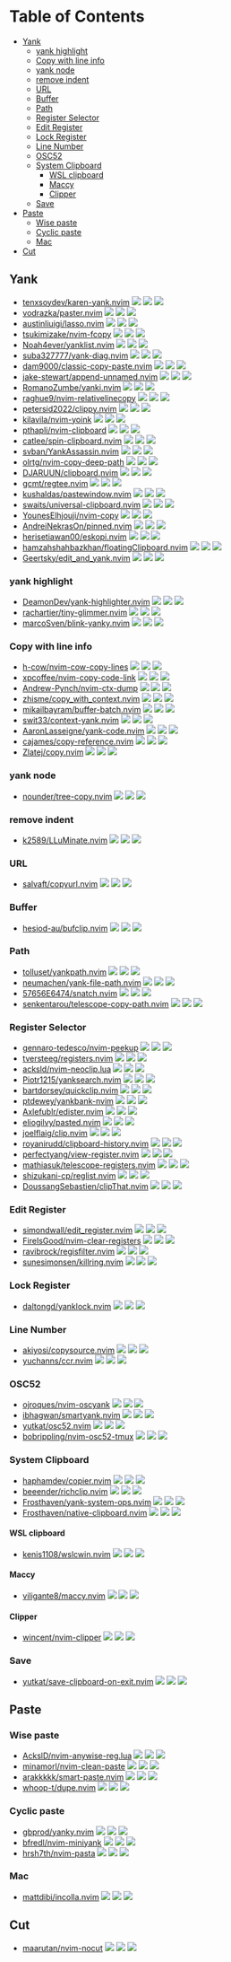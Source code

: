 # Table of Contents

<!-- toc -->

- [Yank](#yank)
  - [yank highlight](#yank-highlight)
  - [Copy with line info](#copy-with-line-info)
  - [yank node](#yank-node)
  - [remove indent](#remove-indent)
  - [URL](#url)
  - [Buffer](#buffer)
  - [Path](#path)
  - [Register Selector](#register-selector)
  - [Edit Register](#edit-register)
  - [Lock Register](#lock-register)
  - [Line Number](#line-number)
  - [OSC52](#osc52)
  - [System Clipboard](#system-clipboard)
    - [WSL clipboard](#wsl-clipboard)
    - [Maccy](#maccy)
    - [Clipper](#clipper)
  - [Save](#save)
- [Paste](#paste)
  - [Wise paste](#wise-paste)
  - [Cyclic paste](#cyclic-paste)
  - [Mac](#mac)
- [Cut](#cut)

<!-- tocstop -->

## Yank

- [tenxsoydev/karen-yank.nvim](https://github.com/tenxsoydev/karen-yank.nvim) ![](https://img.shields.io/github/stars/tenxsoydev/karen-yank.nvim) ![](https://img.shields.io/github/last-commit/tenxsoydev/karen-yank.nvim) ![](https://img.shields.io/github/commit-activity/y/tenxsoydev/karen-yank.nvim)
- [vodrazka/paster.nvim](https://github.com/vodrazka/paster.nvim) ![](https://img.shields.io/github/stars/vodrazka/paster.nvim) ![](https://img.shields.io/github/last-commit/vodrazka/paster.nvim) ![](https://img.shields.io/github/commit-activity/y/vodrazka/paster.nvim)
- [austinliuigi/lasso.nvim](https://github.com/austinliuigi/lasso.nvim) ![](https://img.shields.io/github/stars/austinliuigi/lasso.nvim) ![](https://img.shields.io/github/last-commit/austinliuigi/lasso.nvim) ![](https://img.shields.io/github/commit-activity/y/austinliuigi/lasso.nvim)
- [tsukimizake/nvim-fcopy](https://github.com/tsukimizake/nvim-fcopy) ![](https://img.shields.io/github/stars/tsukimizake/nvim-fcopy) ![](https://img.shields.io/github/last-commit/tsukimizake/nvim-fcopy) ![](https://img.shields.io/github/commit-activity/y/tsukimizake/nvim-fcopy)
- [Noah4ever/yanklist.nvim](https://github.com/Noah4ever/yanklist.nvim) ![](https://img.shields.io/github/stars/Noah4ever/yanklist.nvim) ![](https://img.shields.io/github/last-commit/Noah4ever/yanklist.nvim) ![](https://img.shields.io/github/commit-activity/y/Noah4ever/yanklist.nvim)
- [suba327777/yank-diag.nvim](https://github.com/suba327777/yank-diag.nvim) ![](https://img.shields.io/github/stars/suba327777/yank-diag.nvim) ![](https://img.shields.io/github/last-commit/suba327777/yank-diag.nvim) ![](https://img.shields.io/github/commit-activity/y/suba327777/yank-diag.nvim)
- [dam9000/classic-copy-paste.nvim](https://github.com/dam9000/classic-copy-paste.nvim) ![](https://img.shields.io/github/stars/dam9000/classic-copy-paste.nvim) ![](https://img.shields.io/github/last-commit/dam9000/classic-copy-paste.nvim) ![](https://img.shields.io/github/commit-activity/y/dam9000/classic-copy-paste.nvim)
- [jake-stewart/append-unnamed.nvim](https://github.com/jake-stewart/append-unnamed.nvim) ![](https://img.shields.io/github/stars/jake-stewart/append-unnamed.nvim) ![](https://img.shields.io/github/last-commit/jake-stewart/append-unnamed.nvim) ![](https://img.shields.io/github/commit-activity/y/jake-stewart/append-unnamed.nvim)
- [RomanoZumbe/yanki.nvim](https://github.com/RomanoZumbe/yanki.nvim) ![](https://img.shields.io/github/stars/RomanoZumbe/yanki.nvim) ![](https://img.shields.io/github/last-commit/RomanoZumbe/yanki.nvim) ![](https://img.shields.io/github/commit-activity/y/RomanoZumbe/yanki.nvim)
- [raghue9/nvim-relativelinecopy](https://github.com/raghue9/nvim-relativelinecopy) ![](https://img.shields.io/github/stars/raghue9/nvim-relativelinecopy) ![](https://img.shields.io/github/last-commit/raghue9/nvim-relativelinecopy) ![](https://img.shields.io/github/commit-activity/y/raghue9/nvim-relativelinecopy)
- [petersid2022/clippy.nvim](https://github.com/petersid2022/clippy.nvim) ![](https://img.shields.io/github/stars/petersid2022/clippy.nvim) ![](https://img.shields.io/github/last-commit/petersid2022/clippy.nvim) ![](https://img.shields.io/github/commit-activity/y/petersid2022/clippy.nvim)
- [kilavila/nvim-yoink](https://github.com/kilavila/nvim-yoink) ![](https://img.shields.io/github/stars/kilavila/nvim-yoink) ![](https://img.shields.io/github/last-commit/kilavila/nvim-yoink) ![](https://img.shields.io/github/commit-activity/y/kilavila/nvim-yoink)
- [pthapli/nvim-clipboard](https://github.com/pthapli/nvim-clipboard) ![](https://img.shields.io/github/stars/pthapli/nvim-clipboard) ![](https://img.shields.io/github/last-commit/pthapli/nvim-clipboard) ![](https://img.shields.io/github/commit-activity/y/pthapli/nvim-clipboard)
- [catlee/spin-clipboard.nvim](https://github.com/catlee/spin-clipboard.nvim) ![](https://img.shields.io/github/stars/catlee/spin-clipboard.nvim) ![](https://img.shields.io/github/last-commit/catlee/spin-clipboard.nvim) ![](https://img.shields.io/github/commit-activity/y/catlee/spin-clipboard.nvim)
- [svban/YankAssassin.nvim](https://github.com/svban/YankAssassin.nvim) ![](https://img.shields.io/github/stars/svban/YankAssassin.nvim) ![](https://img.shields.io/github/last-commit/svban/YankAssassin.nvim) ![](https://img.shields.io/github/commit-activity/y/svban/YankAssassin.nvim)
- [olrtg/nvim-copy-deep-path](https://github.com/olrtg/nvim-copy-deep-path) ![](https://img.shields.io/github/stars/olrtg/nvim-copy-deep-path) ![](https://img.shields.io/github/last-commit/olrtg/nvim-copy-deep-path) ![](https://img.shields.io/github/commit-activity/y/olrtg/nvim-copy-deep-path)
- [DJARUUN/clipboard.nvim](https://github.com/DJARUUN/clipboard.nvim) ![](https://img.shields.io/github/stars/DJARUUN/clipboard.nvim) ![](https://img.shields.io/github/last-commit/DJARUUN/clipboard.nvim) ![](https://img.shields.io/github/commit-activity/y/DJARUUN/clipboard.nvim)
- [gcmt/regtee.nvim](https://github.com/gcmt/regtee.nvim) ![](https://img.shields.io/github/stars/gcmt/regtee.nvim) ![](https://img.shields.io/github/last-commit/gcmt/regtee.nvim) ![](https://img.shields.io/github/commit-activity/y/gcmt/regtee.nvim)
- [kushaldas/pastewindow.nvim](https://github.com/kushaldas/pastewindow.nvim) ![](https://img.shields.io/github/stars/kushaldas/pastewindow.nvim) ![](https://img.shields.io/github/last-commit/kushaldas/pastewindow.nvim) ![](https://img.shields.io/github/commit-activity/y/kushaldas/pastewindow.nvim)
- [swaits/universal-clipboard.nvim](https://github.com/swaits/universal-clipboard.nvim) ![](https://img.shields.io/github/stars/swaits/universal-clipboard.nvim) ![](https://img.shields.io/github/last-commit/swaits/universal-clipboard.nvim) ![](https://img.shields.io/github/commit-activity/y/swaits/universal-clipboard.nvim)
- [YounesElhjouji/nvim-copy](https://github.com/YounesElhjouji/nvim-copy) ![](https://img.shields.io/github/stars/YounesElhjouji/nvim-copy) ![](https://img.shields.io/github/last-commit/YounesElhjouji/nvim-copy) ![](https://img.shields.io/github/commit-activity/y/YounesElhjouji/nvim-copy)
- [AndreiNekrasOn/pinned.nvim](https://github.com/AndreiNekrasOn/pinned.nvim) ![](https://img.shields.io/github/stars/AndreiNekrasOn/pinned.nvim) ![](https://img.shields.io/github/last-commit/AndreiNekrasOn/pinned.nvim) ![](https://img.shields.io/github/commit-activity/y/AndreiNekrasOn/pinned.nvim)
- [herisetiawan00/eskopi.nvim](https://github.com/herisetiawan00/eskopi.nvim) ![](https://img.shields.io/github/stars/herisetiawan00/eskopi.nvim) ![](https://img.shields.io/github/last-commit/herisetiawan00/eskopi.nvim) ![](https://img.shields.io/github/commit-activity/y/herisetiawan00/eskopi.nvim)
- [hamzahshahbazkhan/floatingClipboard.nvim](https://github.com/hamzahshahbazkhan/floatingClipboard.nvim) ![](https://img.shields.io/github/stars/hamzahshahbazkhan/floatingClipboard.nvim) ![](https://img.shields.io/github/last-commit/hamzahshahbazkhan/floatingClipboard.nvim) ![](https://img.shields.io/github/commit-activity/y/hamzahshahbazkhan/floatingClipboard.nvim)
- [Geertsky/edit_and_yank.nvim](https://github.com/Geertsky/edit_and_yank.nvim) ![](https://img.shields.io/github/stars/Geertsky/edit_and_yank.nvim) ![](https://img.shields.io/github/last-commit/Geertsky/edit_and_yank.nvim) ![](https://img.shields.io/github/commit-activity/y/Geertsky/edit_and_yank.nvim)

### yank highlight

- [DeamonDev/yank-highlighter.nvim](https://github.com/DeamonDev/yank-highlighter.nvim) ![](https://img.shields.io/github/stars/DeamonDev/yank-highlighter.nvim) ![](https://img.shields.io/github/last-commit/DeamonDev/yank-highlighter.nvim) ![](https://img.shields.io/github/commit-activity/y/DeamonDev/yank-highlighter.nvim)
- [rachartier/tiny-glimmer.nvim](https://github.com/rachartier/tiny-glimmer.nvim) ![](https://img.shields.io/github/stars/rachartier/tiny-glimmer.nvim) ![](https://img.shields.io/github/last-commit/rachartier/tiny-glimmer.nvim) ![](https://img.shields.io/github/commit-activity/y/rachartier/tiny-glimmer.nvim)
- [marcoSven/blink-yanky.nvim](https://github.com/marcoSven/blink-yanky.nvim) ![](https://img.shields.io/github/stars/marcoSven/blink-yanky.nvim) ![](https://img.shields.io/github/last-commit/marcoSven/blink-yanky.nvim) ![](https://img.shields.io/github/commit-activity/y/marcoSven/blink-yanky.nvim)

### Copy with line info

- [h-cow/nvim-cow-copy-lines](https://github.com/h-cow/nvim-cow-copy-lines) ![](https://img.shields.io/github/stars/h-cow/nvim-cow-copy-lines) ![](https://img.shields.io/github/last-commit/h-cow/nvim-cow-copy-lines) ![](https://img.shields.io/github/commit-activity/y/h-cow/nvim-cow-copy-lines)
- [xpcoffee/nvim-copy-code-link](https://github.com/xpcoffee/nvim-copy-code-link) ![](https://img.shields.io/github/stars/xpcoffee/nvim-copy-code-link) ![](https://img.shields.io/github/last-commit/xpcoffee/nvim-copy-code-link) ![](https://img.shields.io/github/commit-activity/y/xpcoffee/nvim-copy-code-link)
- [Andrew-Pynch/nvim-ctx-dump](https://github.com/Andrew-Pynch/nvim-ctx-dump) ![](https://img.shields.io/github/stars/Andrew-Pynch/nvim-ctx-dump) ![](https://img.shields.io/github/last-commit/Andrew-Pynch/nvim-ctx-dump) ![](https://img.shields.io/github/commit-activity/y/Andrew-Pynch/nvim-ctx-dump)
- [zhisme/copy_with_context.nvim](https://github.com/zhisme/copy_with_context.nvim) ![](https://img.shields.io/github/stars/zhisme/copy_with_context.nvim) ![](https://img.shields.io/github/last-commit/zhisme/copy_with_context.nvim) ![](https://img.shields.io/github/commit-activity/y/zhisme/copy_with_context.nvim)
- [mikailbayram/buffer-batch.nvim](https://github.com/mikailbayram/buffer-batch.nvim) ![](https://img.shields.io/github/stars/mikailbayram/buffer-batch.nvim) ![](https://img.shields.io/github/last-commit/mikailbayram/buffer-batch.nvim) ![](https://img.shields.io/github/commit-activity/y/mikailbayram/buffer-batch.nvim)
- [swit33/context-yank.nvim](https://github.com/swit33/context-yank.nvim) ![](https://img.shields.io/github/stars/swit33/context-yank.nvim) ![](https://img.shields.io/github/last-commit/swit33/context-yank.nvim) ![](https://img.shields.io/github/commit-activity/y/swit33/context-yank.nvim)
- [AaronLasseigne/yank-code.nvim](https://github.com/AaronLasseigne/yank-code.nvim) ![](https://img.shields.io/github/stars/AaronLasseigne/yank-code.nvim) ![](https://img.shields.io/github/last-commit/AaronLasseigne/yank-code.nvim) ![](https://img.shields.io/github/commit-activity/y/AaronLasseigne/yank-code.nvim)
- [cajames/copy-reference.nvim](https://github.com/cajames/copy-reference.nvim) ![](https://img.shields.io/github/stars/cajames/copy-reference.nvim) ![](https://img.shields.io/github/last-commit/cajames/copy-reference.nvim) ![](https://img.shields.io/github/commit-activity/y/cajames/copy-reference.nvim)
- [Zlatej/copy.nvim](https://github.com/Zlatej/copy.nvim) ![](https://img.shields.io/github/stars/Zlatej/copy.nvim) ![](https://img.shields.io/github/last-commit/Zlatej/copy.nvim) ![](https://img.shields.io/github/commit-activity/y/Zlatej/copy.nvim)

### yank node

- [nounder/tree-copy.nvim](https://github.com/nounder/tree-copy.nvim) ![](https://img.shields.io/github/stars/nounder/tree-copy.nvim) ![](https://img.shields.io/github/last-commit/nounder/tree-copy.nvim) ![](https://img.shields.io/github/commit-activity/y/nounder/tree-copy.nvim)

### remove indent

- [k2589/LLuMinate.nvim](https://github.com/k2589/LLuMinate.nvim) ![](https://img.shields.io/github/stars/k2589/LLuMinate.nvim) ![](https://img.shields.io/github/last-commit/k2589/LLuMinate.nvim) ![](https://img.shields.io/github/commit-activity/y/k2589/LLuMinate.nvim)

### URL

- [salvaft/copyurl.nvim](https://github.com/salvaft/copyurl.nvim) ![](https://img.shields.io/github/stars/salvaft/copyurl.nvim) ![](https://img.shields.io/github/last-commit/salvaft/copyurl.nvim) ![](https://img.shields.io/github/commit-activity/y/salvaft/copyurl.nvim)

### Buffer

- [hesiod-au/bufclip.nvim](https://github.com/hesiod-au/bufclip.nvim) ![](https://img.shields.io/github/stars/hesiod-au/bufclip.nvim) ![](https://img.shields.io/github/last-commit/hesiod-au/bufclip.nvim) ![](https://img.shields.io/github/commit-activity/y/hesiod-au/bufclip.nvim)

### Path

- [tolluset/yankpath.nvim](https://github.com/tolluset/yankpath.nvim) ![](https://img.shields.io/github/stars/tolluset/yankpath.nvim) ![](https://img.shields.io/github/last-commit/tolluset/yankpath.nvim) ![](https://img.shields.io/github/commit-activity/y/tolluset/yankpath.nvim)
- [neumachen/yank-file-path.nvim](https://github.com/neumachen/yank-file-path.nvim) ![](https://img.shields.io/github/stars/neumachen/yank-file-path.nvim) ![](https://img.shields.io/github/last-commit/neumachen/yank-file-path.nvim) ![](https://img.shields.io/github/commit-activity/y/neumachen/yank-file-path.nvim)
- [57656E6474/snatch.nvim](https://github.com/57656E6474/snatch.nvim) ![](https://img.shields.io/github/stars/57656E6474/snatch.nvim) ![](https://img.shields.io/github/last-commit/57656E6474/snatch.nvim) ![](https://img.shields.io/github/commit-activity/y/57656E6474/snatch.nvim)
- [senkentarou/telescope-copy-path.nvim](https://github.com/senkentarou/telescope-copy-path.nvim) ![](https://img.shields.io/github/stars/senkentarou/telescope-copy-path.nvim) ![](https://img.shields.io/github/last-commit/senkentarou/telescope-copy-path.nvim) ![](https://img.shields.io/github/commit-activity/y/senkentarou/telescope-copy-path.nvim)

### Register Selector

- [gennaro-tedesco/nvim-peekup](https://github.com/gennaro-tedesco/nvim-peekup) ![](https://img.shields.io/github/stars/gennaro-tedesco/nvim-peekup) ![](https://img.shields.io/github/last-commit/gennaro-tedesco/nvim-peekup) ![](https://img.shields.io/github/commit-activity/y/gennaro-tedesco/nvim-peekup)
- [tversteeg/registers.nvim](https://github.com/tversteeg/registers.nvim) ![](https://img.shields.io/github/stars/tversteeg/registers.nvim) ![](https://img.shields.io/github/last-commit/tversteeg/registers.nvim) ![](https://img.shields.io/github/commit-activity/y/tversteeg/registers.nvim)
- [acksld/nvim-neoclip.lua](https://github.com/AckslD/nvim-neoclip.lua) ![](https://img.shields.io/github/stars/acksld/nvim-neoclip.lua) ![](https://img.shields.io/github/last-commit/acksld/nvim-neoclip.lua) ![](https://img.shields.io/github/commit-activity/y/acksld/nvim-neoclip.lua)
- [Piotr1215/yanksearch.nvim](https://github.com/Piotr1215/yanksearch.nvim) ![](https://img.shields.io/github/stars/Piotr1215/yanksearch.nvim) ![](https://img.shields.io/github/last-commit/Piotr1215/yanksearch.nvim) ![](https://img.shields.io/github/commit-activity/y/Piotr1215/yanksearch.nvim)
- [bartdorsey/quickclip.nvim](https://github.com/bartdorsey/quickclip.nvim) ![](https://img.shields.io/github/stars/bartdorsey/quickclip.nvim) ![](https://img.shields.io/github/last-commit/bartdorsey/quickclip.nvim) ![](https://img.shields.io/github/commit-activity/y/bartdorsey/quickclip.nvim)
- [ptdewey/yankbank-nvim](https://github.com/ptdewey/yankbank-nvim) ![](https://img.shields.io/github/stars/ptdewey/yankbank-nvim) ![](https://img.shields.io/github/last-commit/ptdewey/yankbank-nvim) ![](https://img.shields.io/github/commit-activity/y/ptdewey/yankbank-nvim)
- [Axlefublr/edister.nvim](https://github.com/Axlefublr/edister.nvim) ![](https://img.shields.io/github/stars/Axlefublr/edister.nvim) ![](https://img.shields.io/github/last-commit/Axlefublr/edister.nvim) ![](https://img.shields.io/github/commit-activity/y/Axlefublr/edister.nvim)
- [eliogilvy/pasted.nvim](https://github.com/eliogilvy/pasted.nvim) ![](https://img.shields.io/github/stars/eliogilvy/pasted.nvim) ![](https://img.shields.io/github/last-commit/eliogilvy/pasted.nvim) ![](https://img.shields.io/github/commit-activity/y/eliogilvy/pasted.nvim)
- [joelflaig/clip.nvim](https://github.com/joelflaig/clip.nvim) ![](https://img.shields.io/github/stars/joelflaig/clip.nvim) ![](https://img.shields.io/github/last-commit/joelflaig/clip.nvim) ![](https://img.shields.io/github/commit-activity/y/joelflaig/clip.nvim)
- [royanirudd/clipboard-history.nvim](https://github.com/royanirudd/clipboard-history.nvim) ![](https://img.shields.io/github/stars/royanirudd/clipboard-history.nvim) ![](https://img.shields.io/github/last-commit/royanirudd/clipboard-history.nvim) ![](https://img.shields.io/github/commit-activity/y/royanirudd/clipboard-history.nvim)
- [perfectyang/view-register.nvim](https://github.com/perfectyang/view-register.nvim) ![](https://img.shields.io/github/stars/perfectyang/view-register.nvim) ![](https://img.shields.io/github/last-commit/perfectyang/view-register.nvim) ![](https://img.shields.io/github/commit-activity/y/perfectyang/view-register.nvim)
- [mathiasuk/telescope-registers.nvim](https://github.com/mathiasuk/telescope-registers.nvim) ![](https://img.shields.io/github/stars/mathiasuk/telescope-registers.nvim) ![](https://img.shields.io/github/last-commit/mathiasuk/telescope-registers.nvim) ![](https://img.shields.io/github/commit-activity/y/mathiasuk/telescope-registers.nvim)
- [shizukani-cp/reglist.nvim](https://github.com/shizukani-cp/reglist.nvim) ![](https://img.shields.io/github/stars/shizukani-cp/reglist.nvim) ![](https://img.shields.io/github/last-commit/shizukani-cp/reglist.nvim) ![](https://img.shields.io/github/commit-activity/y/shizukani-cp/reglist.nvim)
- [DoussangSebastien/clipThat.nvim](https://github.com/DoussangSebastien/clipThat.nvim) ![](https://img.shields.io/github/stars/DoussangSebastien/clipThat.nvim) ![](https://img.shields.io/github/last-commit/DoussangSebastien/clipThat.nvim) ![](https://img.shields.io/github/commit-activity/y/DoussangSebastien/clipThat.nvim)

### Edit Register

- [simondwall/edit_register.nvim](https://github.com/simondwall/edit_register.nvim) ![](https://img.shields.io/github/stars/simondwall/edit_register.nvim) ![](https://img.shields.io/github/last-commit/simondwall/edit_register.nvim) ![](https://img.shields.io/github/commit-activity/y/simondwall/edit_register.nvim)
- [FireIsGood/nvim-clear-registers](https://github.com/FireIsGood/nvim-clear-registers) ![](https://img.shields.io/github/stars/FireIsGood/nvim-clear-registers) ![](https://img.shields.io/github/last-commit/FireIsGood/nvim-clear-registers) ![](https://img.shields.io/github/commit-activity/y/FireIsGood/nvim-clear-registers)
- [ravibrock/regisfilter.nvim](https://github.com/ravibrock/regisfilter.nvim) ![](https://img.shields.io/github/stars/ravibrock/regisfilter.nvim) ![](https://img.shields.io/github/last-commit/ravibrock/regisfilter.nvim) ![](https://img.shields.io/github/commit-activity/y/ravibrock/regisfilter.nvim)
- [sunesimonsen/killring.nvim](https://github.com/sunesimonsen/killring.nvim) ![](https://img.shields.io/github/stars/sunesimonsen/killring.nvim) ![](https://img.shields.io/github/last-commit/sunesimonsen/killring.nvim) ![](https://img.shields.io/github/commit-activity/y/sunesimonsen/killring.nvim)

### Lock Register

- [daltongd/yanklock.nvim](https://github.com/daltongd/yanklock.nvim) ![](https://img.shields.io/github/stars/daltongd/yanklock.nvim) ![](https://img.shields.io/github/last-commit/daltongd/yanklock.nvim) ![](https://img.shields.io/github/commit-activity/y/daltongd/yanklock.nvim)

### Line Number

- [akiyosi/copysource.nvim](https://github.com/akiyosi/copysource.nvim) ![](https://img.shields.io/github/stars/akiyosi/copysource.nvim) ![](https://img.shields.io/github/last-commit/akiyosi/copysource.nvim) ![](https://img.shields.io/github/commit-activity/y/akiyosi/copysource.nvim)
- [yuchanns/ccr.nvim](https://github.com/yuchanns/ccr.nvim) ![](https://img.shields.io/github/stars/yuchanns/ccr.nvim) ![](https://img.shields.io/github/last-commit/yuchanns/ccr.nvim) ![](https://img.shields.io/github/commit-activity/y/yuchanns/ccr.nvim)

### OSC52

- [ojroques/nvim-oscyank](https://github.com/ojroques/nvim-oscyank) ![](https://img.shields.io/github/stars/ojroques/nvim-oscyank) ![](https://img.shields.io/github/last-commit/ojroques/nvim-oscyank) ![](https://img.shields.io/github/commit-activity/y/ojroques/nvim-oscyank)
- [ibhagwan/smartyank.nvim](https://github.com/ibhagwan/smartyank.nvim) ![](https://img.shields.io/github/stars/ibhagwan/smartyank.nvim) ![](https://img.shields.io/github/last-commit/ibhagwan/smartyank.nvim) ![](https://img.shields.io/github/commit-activity/y/ibhagwan/smartyank.nvim)
- [yutkat/osc52.nvim](https://github.com/yutkat/osc52.nvim) ![](https://img.shields.io/github/stars/yutkat/osc52.nvim) ![](https://img.shields.io/github/last-commit/yutkat/osc52.nvim) ![](https://img.shields.io/github/commit-activity/y/yutkat/osc52.nvim)
- [bobrippling/nvim-osc52-tmux](https://github.com/bobrippling/nvim-osc52-tmux) ![](https://img.shields.io/github/stars/bobrippling/nvim-osc52-tmux) ![](https://img.shields.io/github/last-commit/bobrippling/nvim-osc52-tmux) ![](https://img.shields.io/github/commit-activity/y/bobrippling/nvim-osc52-tmux)

### System Clipboard

- [haphamdev/copier.nvim](https://github.com/haphamdev/copier.nvim) ![](https://img.shields.io/github/stars/haphamdev/copier.nvim) ![](https://img.shields.io/github/last-commit/haphamdev/copier.nvim) ![](https://img.shields.io/github/commit-activity/y/haphamdev/copier.nvim)
- [beeender/richclip.nvim](https://github.com/beeender/richclip.nvim) ![](https://img.shields.io/github/stars/beeender/richclip.nvim) ![](https://img.shields.io/github/last-commit/beeender/richclip.nvim) ![](https://img.shields.io/github/commit-activity/y/beeender/richclip.nvim)
- [Frosthaven/yank-system-ops.nvim](https://github.com/Frosthaven/yank-system-ops.nvim) ![](https://img.shields.io/github/stars/Frosthaven/yank-system-ops.nvim) ![](https://img.shields.io/github/last-commit/Frosthaven/yank-system-ops.nvim) ![](https://img.shields.io/github/commit-activity/y/Frosthaven/yank-system-ops.nvim)
- [Frosthaven/native-clipboard.nvim](https://github.com/Frosthaven/native-clipboard.nvim) ![](https://img.shields.io/github/stars/Frosthaven/native-clipboard.nvim) ![](https://img.shields.io/github/last-commit/Frosthaven/native-clipboard.nvim) ![](https://img.shields.io/github/commit-activity/y/Frosthaven/native-clipboard.nvim)

#### WSL clipboard

- [kenis1108/wslcwin.nvim](https://github.com/kenis1108/wslcwin.nvim) ![](https://img.shields.io/github/stars/kenis1108/wslcwin.nvim) ![](https://img.shields.io/github/last-commit/kenis1108/wslcwin.nvim) ![](https://img.shields.io/github/commit-activity/y/kenis1108/wslcwin.nvim)

#### Maccy

- [viligante8/maccy.nvim](https://github.com/viligante8/maccy.nvim) ![](https://img.shields.io/github/stars/viligante8/maccy.nvim) ![](https://img.shields.io/github/last-commit/viligante8/maccy.nvim) ![](https://img.shields.io/github/commit-activity/y/viligante8/maccy.nvim)

#### Clipper

- [wincent/nvim-clipper](https://github.com/wincent/nvim-clipper) ![](https://img.shields.io/github/stars/wincent/nvim-clipper) ![](https://img.shields.io/github/last-commit/wincent/nvim-clipper) ![](https://img.shields.io/github/commit-activity/y/wincent/nvim-clipper)

### Save

- [yutkat/save-clipboard-on-exit.nvim](https://github.com/yutkat/save-clipboard-on-exit.nvim) ![](https://img.shields.io/github/stars/yutkat/save-clipboard-on-exit.nvim) ![](https://img.shields.io/github/last-commit/yutkat/save-clipboard-on-exit.nvim) ![](https://img.shields.io/github/commit-activity/y/yutkat/save-clipboard-on-exit.nvim)

## Paste

### Wise paste

- [AckslD/nvim-anywise-reg.lua](https://github.com/AckslD/nvim-anywise-reg.lua) ![](https://img.shields.io/github/stars/AckslD/nvim-anywise-reg.lua) ![](https://img.shields.io/github/last-commit/AckslD/nvim-anywise-reg.lua) ![](https://img.shields.io/github/commit-activity/y/AckslD/nvim-anywise-reg.lua)
- [minamorl/nvim-clean-paste](https://github.com/minamorl/nvim-clean-paste) ![](https://img.shields.io/github/stars/minamorl/nvim-clean-paste) ![](https://img.shields.io/github/last-commit/minamorl/nvim-clean-paste) ![](https://img.shields.io/github/commit-activity/y/minamorl/nvim-clean-paste)
- [arakkkkk/smart-paste.nvim](https://github.com/arakkkkk/smart-paste.nvim) ![](https://img.shields.io/github/stars/arakkkkk/smart-paste.nvim) ![](https://img.shields.io/github/last-commit/arakkkkk/smart-paste.nvim) ![](https://img.shields.io/github/commit-activity/y/arakkkkk/smart-paste.nvim)
- [whoop-t/dupe.nvim](https://github.com/whoop-t/dupe.nvim) ![](https://img.shields.io/github/stars/whoop-t/dupe.nvim) ![](https://img.shields.io/github/last-commit/whoop-t/dupe.nvim) ![](https://img.shields.io/github/commit-activity/y/whoop-t/dupe.nvim)

### Cyclic paste

- [gbprod/yanky.nvim](https://github.com/gbprod/yanky.nvim) ![](https://img.shields.io/github/stars/gbprod/yanky.nvim) ![](https://img.shields.io/github/last-commit/gbprod/yanky.nvim) ![](https://img.shields.io/github/commit-activity/y/gbprod/yanky.nvim)
- [bfredl/nvim-miniyank](https://github.com/bfredl/nvim-miniyank) ![](https://img.shields.io/github/stars/bfredl/nvim-miniyank) ![](https://img.shields.io/github/last-commit/bfredl/nvim-miniyank) ![](https://img.shields.io/github/commit-activity/y/bfredl/nvim-miniyank)
- [hrsh7th/nvim-pasta](https://github.com/hrsh7th/nvim-pasta) ![](https://img.shields.io/github/stars/hrsh7th/nvim-pasta) ![](https://img.shields.io/github/last-commit/hrsh7th/nvim-pasta) ![](https://img.shields.io/github/commit-activity/y/hrsh7th/nvim-pasta)

### Mac

- [mattdibi/incolla.nvim](https://github.com/mattdibi/incolla.nvim) ![](https://img.shields.io/github/stars/mattdibi/incolla.nvim) ![](https://img.shields.io/github/last-commit/mattdibi/incolla.nvim) ![](https://img.shields.io/github/commit-activity/y/mattdibi/incolla.nvim)

## Cut

- [maarutan/nvim-nocut](https://github.com/maarutan/nvim-nocut) ![](https://img.shields.io/github/stars/maarutan/nvim-nocut) ![](https://img.shields.io/github/last-commit/maarutan/nvim-nocut) ![](https://img.shields.io/github/commit-activity/y/maarutan/nvim-nocut)
